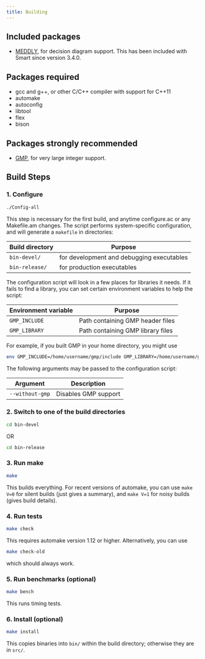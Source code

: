 ```yaml
---
title: Building
---
```


## Included packages

* [MEDDLY](https://asminer.github.io/meddly/), for decision diagram support.
  This has been included with Smart since version 3.4.0.


## Packages required 

* gcc and g++, or other C/C++ compiler with support for C++11
* automake
* autoconfig
* libtool
* flex
* bison


## Packages strongly recommended 

* [GMP](https://gmplib.org), for very large integer support.


## Build Steps

### 1.  Configure

```bash
./Config-all
```

This step is necessary for the first build, and anytime
configure.ac or any Makefile.am changes.  The script performs
system-specific configuration,
and will generate a ```makefile``` in directories:

Build directory     |  Purpose
--- | ---
```bin-devel/```    |  for development and debugging executables
```bin-release/ ``` |  for production executables


The configuration script will look in a few places for libraries it needs.
If it fails to find a library, you can set certain environment variables
to help the script:

Environment variable  |  Purpose
--- | ---
```GMP_INCLUDE``` | Path containing GMP header files
```GMP_LIBRARY``` | Path containing GMP library files

For example, if you built GMP in your home directory, 
you might use
```bash
env GMP_INCLUDE=/home/username/gmp/include GMP_LIBRARY=/home/username/gmp/lib ./Config-all
```


The following arguments may be passed to the configuration script:

Argument | Description
-------- | -----------
```--without-gmp``` | Disables GMP support 


      
### 2.  Switch to one of the build directories

```bash
cd bin-devel
```
OR
```bash
cd bin-release
```


### 3.  Run make

```bash
make
```

This builds everything.  For recent versions of automake,
you can use
```make V=0``` for silent builds (just gives a summary), and
```make V=1``` for noisy builds (gives build details).

### 4.  Run tests

```bash
make check
```
This requires automake version 1.12 or higher.
Alternatively, you can use
```bash
make check-old
```
which should always work.
    

### 5.  Run benchmarks (optional)

```bash
make bench
```
This runs timing tests.

### 6.  Install (optional)

```bash
make install
```
This copies binaries into ```bin/``` within the build directory;
otherwise they are in ```src/```.

